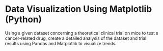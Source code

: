 # Data Visualization Using Matplotlib (Python)

Using a given dataset concerning a theoretical clinical trial on mice to test a cancer-related drug, create a detailed analysis of the dataset and trial results using Pandas and Matplotlib to visualize trends.
